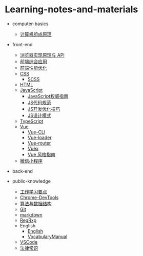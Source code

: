 # Learning-notes-and-materials

- computer-basics

  - [计算机组成原理](/computer_basics/computer-organization/计算机组成原理.md)

- front-end

  - [浏览器实现原理与 API](/front_end/浏览器的实现原理与API/浏览器实现原理与API.md)
  - [前端综合应用](/front_end/前端工程实践/前端综合应用.md)
  - [前端性能优化](/front_end/前端性能优化/前端性能优化.md)
  - [CSS](/front_end/CSS/CSS.md)
    - [SCSS](/front_end/CSS/SCSS/Scss.md)
  - [HTML](/front_end/HTML/HTML.md)
  - [JavaScript](/front_end/JavaScript/JavaScript.md)
    - [JavaScript权威指南](/front_end/JavaScript/JavaScript权威指南/JavaScript权威指南.md)
    - [JS代码规范](/front_end/JavaScript/JS代码规范.md)
    - [JS开发优化技巧](/front_end/JavaScript/JS开发优化技巧.md)
    - [JS设计模式](/front_end/JavaScript/JS设计模式.md)
  - [TypeScript](/front_end/TypeScript/TypeScript.md)
  - [Vue](/front_end/Vue/Vue.md)
    - [Vue-CLI](/front_end/Vue/Vue-CLI.md)
    - [Vue-loader](/front_end/Vue/Vue-loader.md)
    - [Vue-router](/front_end/Vue/Vue-router.md)
    - [Vuex](/front_end/Vue/Vuex.md)
    - [Vue 风格指南](/front_end/Vue/Vue风格指南.md)
  - [微信小程序](/front_end/微信小程序/微信小程序.md)

- back-end

- public-knowledge
  - [工作学习要点](/public_knowledge/工作与学习要点/工作学习要点.md)
  - [Chrome-DevTools](/public_knowledge/Chrome_DevTools/Chrome-DevTools.md)
  - [算法与数据结构](/public_knowledge/Data_structure_and_algorithm/算法与数据结构.md)
  - [Git](/public_knowledge/Git/Git.md)
  - [markdown](/public_knowledge/markdown/Markdown.md)
  - [RegRxp](/public_knowledge/regular_expression/正则表达式.md)
  - English
    - [English](/public_knowledge/English/English.md)
    - [VocabularyManual](/public_knowledge/English/VocabularyManual.md)
  - [VSCode](/public_knowledge/VSCode/VisualStudioCode.md)
  - [法律常识](/public_knowledge/legal_knowledge/法律常识.md)
